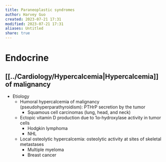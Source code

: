 ```yaml
---
title: Paraneoplastic syndromes
author: Harvey Guo
created: 2023-07-21 17:31
modified: 2023-07-21 17:31
aliases: Untitled
share: true
---
```

# Endocrine
## [[../Cardiology/Hypercalcemia|Hypercalcemia]] of malignancy
- Etiology
	- Humoral hypercalcemia of malignancy (pseudohyperparathyroidism): PTHrP secretion by the tumor
		- Squamous cell carcinomas (lung, head, and neck)
	- Ectopic vitamin D production due to 1α-hydroxylase activity in tumor cells
		- Hodgkin lymphoma
		- NHL
	- Local osteolytic hypercalcemia: osteolytic activity at sites of skeletal metastases
		- Multiple myeloma
		- Breast cancer
